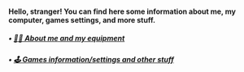 <h4>Hello, stranger! You can find here some information about me, my computer, games settings, and more stuff.</h4>
<h5>• <a href="https://github.com/TheMichalBr/michalbr/blob/main/about_me_and_equipment.md"> 🙋‍♂️ About me and my equipment</a></h5>
<h5>• <a href="https://github.com/TheMichalBr/michalbr/blob/main/games_and_other.md"> 🕹 Games information/settings and other stuff</a></h5>
